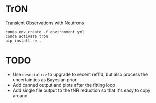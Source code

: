 # TrON
Transient Observations with Neutrons

```
conda env create -f environment.yml
conda activate tron
pip install -e .
```

# TODO

- Use `deserialize` to upgrade to recent refl1d, but also process the uncertainties as Bayesian prior.
- Add canned output and plots after the fitting loop
- Add single file output to the tNR reduction so that it's easy to copy around
